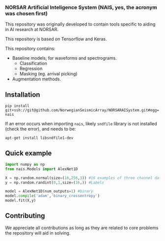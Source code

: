 ### NORSAR Artificial Inteligence System (NAIS, yes, the acronym was chosen first)
This repository was originally developed to contain tools specific to aiding in AI research at NORSAR. 

This repository is based on Tensorflow and Keras. 

This repository contains: 
* Baseline models, for waveforms and spectrograms.
  * Classification
  * Regression
  * Masking (eg. arrival picking)
* Augmentation methods.

## Installation
``pip install git+ssh://git@github.com/NorwegianSeismicArray/NORSARAISystem.git#egg=nais``

If an error occurs when importing `nais`, likely ``sndfile`` library is not installed (check the error), and needs to be:

``apt-get install libsndfile1-dev``

## Quick example

```python
import numpy as np
from nais.Models import AlexNet1D

X = np.random.normal(size=(16,256,3)) #16 examples of three channel data.
y = np.random.randint(0,1,size=(16,)) #Labels

model = AlexNet1D(num_outputs=1) #binary 
model.compile('adam','binary_crossentropy')
model.fit(X,y)
```

## Contributing
We appreciate all contributions as long as they are related to core problems the repository will aid in solving. 
